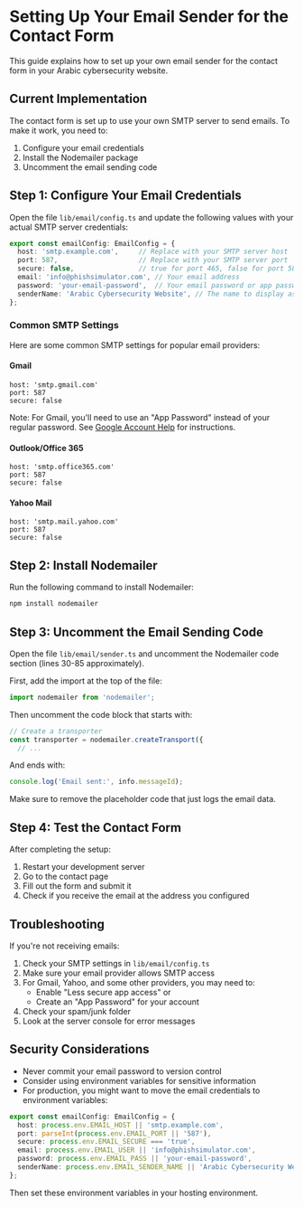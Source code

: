 # Setting Up Your Email Sender for the Contact Form

This guide explains how to set up your own email sender for the contact form in your Arabic cybersecurity website.

## Current Implementation

The contact form is set up to use your own SMTP server to send emails. To make it work, you need to:

1. Configure your email credentials
2. Install the Nodemailer package
3. Uncomment the email sending code

## Step 1: Configure Your Email Credentials

Open the file `lib/email/config.ts` and update the following values with your actual SMTP server credentials:

```typescript
export const emailConfig: EmailConfig = {
  host: 'smtp.example.com',     // Replace with your SMTP server host
  port: 587,                    // Replace with your SMTP server port
  secure: false,                // true for port 465, false for port 587
  email: 'info@phishsimulator.com', // Your email address
  password: 'your-email-password',  // Your email password or app password
  senderName: 'Arabic Cybersecurity Website', // The name to display as sender
};
```

### Common SMTP Settings

Here are some common SMTP settings for popular email providers:

#### Gmail
```
host: 'smtp.gmail.com'
port: 587
secure: false
```
Note: For Gmail, you'll need to use an "App Password" instead of your regular password. See [Google Account Help](https://support.google.com/accounts/answer/185833) for instructions.

#### Outlook/Office 365
```
host: 'smtp.office365.com'
port: 587
secure: false
```

#### Yahoo Mail
```
host: 'smtp.mail.yahoo.com'
port: 587
secure: false
```

## Step 2: Install Nodemailer

Run the following command to install Nodemailer:

```bash
npm install nodemailer
```

## Step 3: Uncomment the Email Sending Code

Open the file `lib/email/sender.ts` and uncomment the Nodemailer code section (lines 30-85 approximately).

First, add the import at the top of the file:
```typescript
import nodemailer from 'nodemailer';
```

Then uncomment the code block that starts with:
```typescript
// Create a transporter
const transporter = nodemailer.createTransport({
  // ...
```

And ends with:
```typescript
console.log('Email sent:', info.messageId);
```

Make sure to remove the placeholder code that just logs the email data.

## Step 4: Test the Contact Form

After completing the setup:

1. Restart your development server
2. Go to the contact page
3. Fill out the form and submit it
4. Check if you receive the email at the address you configured

## Troubleshooting

If you're not receiving emails:

1. Check your SMTP settings in `lib/email/config.ts`
2. Make sure your email provider allows SMTP access
3. For Gmail, Yahoo, and some other providers, you may need to:
   - Enable "Less secure app access" or
   - Create an "App Password" for your account
4. Check your spam/junk folder
5. Look at the server console for error messages

## Security Considerations

- Never commit your email password to version control
- Consider using environment variables for sensitive information
- For production, you might want to move the email credentials to environment variables:

```typescript
export const emailConfig: EmailConfig = {
  host: process.env.EMAIL_HOST || 'smtp.example.com',
  port: parseInt(process.env.EMAIL_PORT || '587'),
  secure: process.env.EMAIL_SECURE === 'true',
  email: process.env.EMAIL_USER || 'info@phishsimulator.com',
  password: process.env.EMAIL_PASS || 'your-email-password',
  senderName: process.env.EMAIL_SENDER_NAME || 'Arabic Cybersecurity Website',
};
```

Then set these environment variables in your hosting environment.
